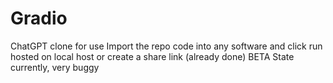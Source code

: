 # Gradio
ChatGPT clone for use
Import the repo code into any software and click run 
hosted on local host or create a share link (already done)
BETA State currently, very buggy
